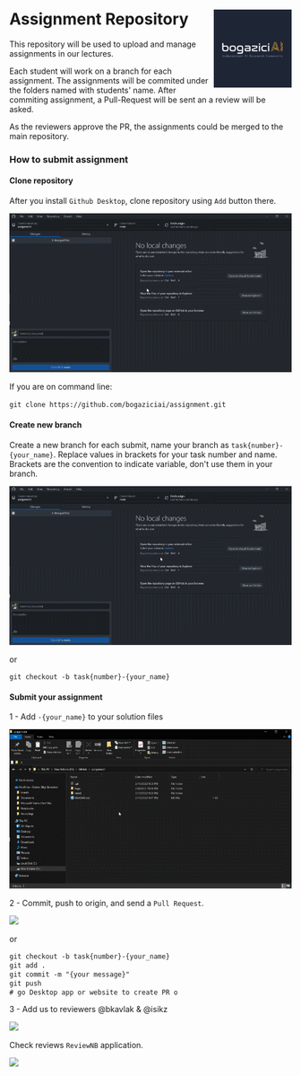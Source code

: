 # Assignment Repository <a href='https://bogaziciai.com//'><img src='media/bogaziciai-logo-sq.png' align="right" height="139" /></a>

This repository will be used to upload and manage assignments
in our lectures.

Each student will work on a branch for each assignment. The assignments
will be commited under the folders named with students' name. After commiting
assignment, a Pull-Request will be sent an a review will be asked.

As the reviewers approve the PR, the assignments could be merged to the
main repository.

### How to submit assignment

#### Clone repository

After you install `Github Desktop`, clone repository using `Add`
button there.


<img src="/media/1-clone-repository.gif">

If you are on command line:

`git clone https://github.com/bogaziciai/assignment.git`

#### Create new branch

Create a new branch for each submit, name your branch as
`task{number}-{your_name}`. Replace values in brackets
for your task number and name. Brackets are the convention
to indicate variable, don't use them in your branch.


<img src="/media/2-create-branch.gif">

or

```
git checkout -b task{number}-{your_name}
```

#### Submit your assignment

1 - Add `-{your_name}` to your solution files


<img src="/media/3-1-submit-assignment-naming.gif">

2 - Commit, push to origin, and send a `Pull Request`.

<img src="/media/3-2-submit-assignment-commit-push-pr.gif">

or

```
git checkout -b task{number}-{your_name}
git add .
git commit -m "{your message}"
git push
# go Desktop app or website to create PR o
```

3 - Add us to reviewers @bkavlak & @isikz

<img src="/media/3-3-submit-assignment-add-reviewer.gif">

Check reviews `ReviewNB` application.

<img src="/media/4-see-reviews.gif">